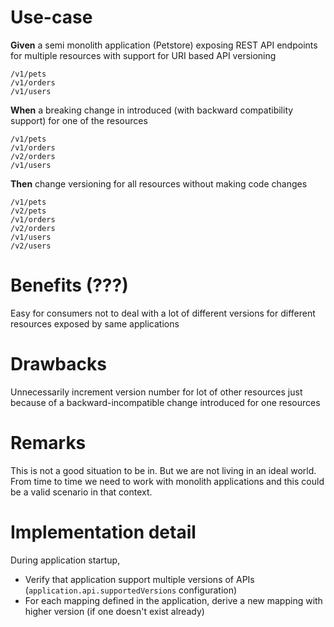 # Use-case
**Given** a semi monolith application (Petstore) exposing REST API endpoints for multiple resources with support for URI based API versioning
```$xslt
/v1/pets
/v1/orders
/v1/users
```
**When** a breaking change in introduced (with backward compatibility support) for one of the resources
```$xslt
/v1/pets
/v1/orders
/v2/orders
/v1/users
```
**Then** change versioning for all resources without making code changes
```$xslt
/v1/pets
/v2/pets
/v1/orders
/v2/orders
/v1/users
/v2/users
```
# Benefits (???)
Easy for consumers not to deal with a lot of different versions for different resources exposed by same applications
# Drawbacks
Unnecessarily increment version number for lot of other resources just because of a backward-incompatible change introduced for one resources
# Remarks
This is not a good situation to be in. But we are not living in an ideal world. From time to time we need to work with monolith applications and this could be a valid scenario in that context.
# Implementation detail
During application startup,
- Verify that application support multiple versions of APIs (`application.api.supportedVersions` configuration)
- For each mapping defined in the application, derive a new mapping with higher version (if one doesn't exist already)